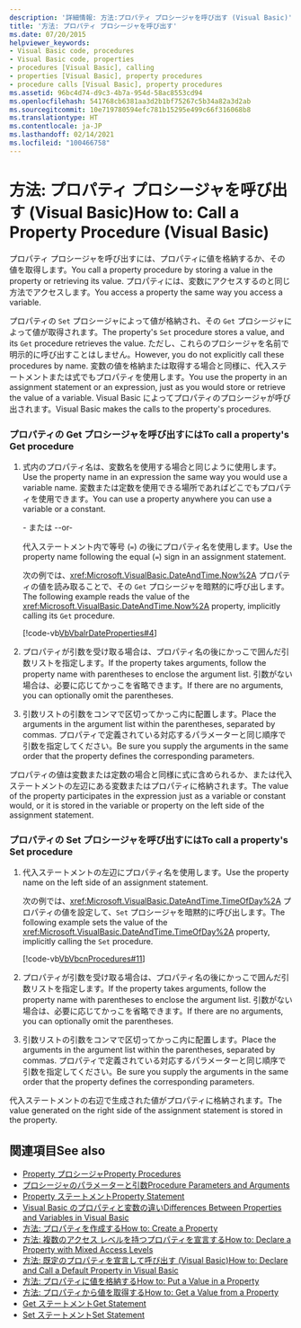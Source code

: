 ```yaml
---
description: '詳細情報: 方法:プロパティ プロシージャを呼び出す (Visual Basic)'
title: '方法: プロパティ プロシージャを呼び出す'
ms.date: 07/20/2015
helpviewer_keywords:
- Visual Basic code, procedures
- Visual Basic code, properties
- procedures [Visual Basic], calling
- properties [Visual Basic], property procedures
- procedure calls [Visual Basic], property procedures
ms.assetid: 96bc4d74-d9c3-4b7a-954d-58ac8553cd94
ms.openlocfilehash: 541768cb6381aa3d2b1bf75267c5b34a82a3d2ab
ms.sourcegitcommit: 10e719780594efc781b15295e499c66f316068b8
ms.translationtype: HT
ms.contentlocale: ja-JP
ms.lasthandoff: 02/14/2021
ms.locfileid: "100466758"
---
```

# <a name="how-to-call-a-property-procedure-visual-basic"></a><span data-ttu-id="2cbc7-103">方法: プロパティ プロシージャを呼び出す (Visual Basic)</span><span class="sxs-lookup"><span data-stu-id="2cbc7-103">How to: Call a Property Procedure (Visual Basic)</span></span>

<span data-ttu-id="2cbc7-104">プロパティ プロシージャを呼び出すには、プロパティに値を格納するか、その値を取得します。</span><span class="sxs-lookup"><span data-stu-id="2cbc7-104">You call a property procedure by storing a value in the property or retrieving its value.</span></span> <span data-ttu-id="2cbc7-105">プロパティには、変数にアクセスするのと同じ方法でアクセスします。</span><span class="sxs-lookup"><span data-stu-id="2cbc7-105">You access a property the same way you access a variable.</span></span>  
  
 <span data-ttu-id="2cbc7-106">プロパティの `Set` プロシージャによって値が格納され、その `Get` プロシージャによって値が取得されます。</span><span class="sxs-lookup"><span data-stu-id="2cbc7-106">The property's `Set` procedure stores a value, and its `Get` procedure retrieves the value.</span></span> <span data-ttu-id="2cbc7-107">ただし、これらのプロシージャを名前で明示的に呼び出すことはしません。</span><span class="sxs-lookup"><span data-stu-id="2cbc7-107">However, you do not explicitly call these procedures by name.</span></span> <span data-ttu-id="2cbc7-108">変数の値を格納または取得する場合と同様に、代入ステートメントまたは式でもプロパティを使用します。</span><span class="sxs-lookup"><span data-stu-id="2cbc7-108">You use the property in an assignment statement or an expression, just as you would store or retrieve the value of a variable.</span></span> <span data-ttu-id="2cbc7-109">Visual Basic によってプロパティのプロシージャが呼び出されます。</span><span class="sxs-lookup"><span data-stu-id="2cbc7-109">Visual Basic makes the calls to the property's procedures.</span></span>  
  
### <a name="to-call-a-propertys-get-procedure"></a><span data-ttu-id="2cbc7-110">プロパティの Get プロシージャを呼び出すには</span><span class="sxs-lookup"><span data-stu-id="2cbc7-110">To call a property's Get procedure</span></span>  
  
1. <span data-ttu-id="2cbc7-111">式内のプロパティ名は、変数名を使用する場合と同じように使用します。</span><span class="sxs-lookup"><span data-stu-id="2cbc7-111">Use the property name in an expression the same way you would use a variable name.</span></span> <span data-ttu-id="2cbc7-112">変数または定数を使用できる場所であればどこでもプロパティを使用できます。</span><span class="sxs-lookup"><span data-stu-id="2cbc7-112">You can use a property anywhere you can use a variable or a constant.</span></span>  
  
     <span data-ttu-id="2cbc7-113">\- または -</span><span class="sxs-lookup"><span data-stu-id="2cbc7-113">-or-</span></span>  
  
     <span data-ttu-id="2cbc7-114">代入ステートメント内で等号 (`=`) の後にプロパティ名を使用します。</span><span class="sxs-lookup"><span data-stu-id="2cbc7-114">Use the property name following the equal (`=`) sign in an assignment statement.</span></span>  
  
     <span data-ttu-id="2cbc7-115">次の例では、<xref:Microsoft.VisualBasic.DateAndTime.Now%2A> プロパティの値を読み取ることで、その `Get` プロシージャを暗黙的に呼び出します。</span><span class="sxs-lookup"><span data-stu-id="2cbc7-115">The following example reads the value of the <xref:Microsoft.VisualBasic.DateAndTime.Now%2A> property, implicitly calling its `Get` procedure.</span></span>  
  
     [!code-vb[VbVbalrDateProperties#4](~/samples/snippets/visualbasic/VS_Snippets_VBCSharp/VbVbalrDateProperties/VB/Module1.vb#4)]  
  
2. <span data-ttu-id="2cbc7-116">プロパティが引数を受け取る場合は、プロパティ名の後にかっこで囲んだ引数リストを指定します。</span><span class="sxs-lookup"><span data-stu-id="2cbc7-116">If the property takes arguments, follow the property name with parentheses to enclose the argument list.</span></span> <span data-ttu-id="2cbc7-117">引数がない場合は、必要に応じてかっこを省略できます。</span><span class="sxs-lookup"><span data-stu-id="2cbc7-117">If there are no arguments, you can optionally omit the parentheses.</span></span>  
  
3. <span data-ttu-id="2cbc7-118">引数リストの引数をコンマで区切ってかっこ内に配置します。</span><span class="sxs-lookup"><span data-stu-id="2cbc7-118">Place the arguments in the argument list within the parentheses, separated by commas.</span></span> <span data-ttu-id="2cbc7-119">プロパティで定義されている対応するパラメーターと同じ順序で引数を指定してください。</span><span class="sxs-lookup"><span data-stu-id="2cbc7-119">Be sure you supply the arguments in the same order that the property defines the corresponding parameters.</span></span>  
  
 <span data-ttu-id="2cbc7-120">プロパティの値は変数または定数の場合と同様に式に含められるか、または代入ステートメントの左辺にある変数またはプロパティに格納されます。</span><span class="sxs-lookup"><span data-stu-id="2cbc7-120">The value of the property participates in the expression just as a variable or constant would, or it is stored in the variable or property on the left side of the assignment statement.</span></span>  
  
### <a name="to-call-a-propertys-set-procedure"></a><span data-ttu-id="2cbc7-121">プロパティの Set プロシージャを呼び出すには</span><span class="sxs-lookup"><span data-stu-id="2cbc7-121">To call a property's Set procedure</span></span>  
  
1. <span data-ttu-id="2cbc7-122">代入ステートメントの左辺にプロパティ名を使用します。</span><span class="sxs-lookup"><span data-stu-id="2cbc7-122">Use the property name on the left side of an assignment statement.</span></span>  
  
     <span data-ttu-id="2cbc7-123">次の例では、<xref:Microsoft.VisualBasic.DateAndTime.TimeOfDay%2A> プロパティの値を設定して、`Set` プロシージャを暗黙的に呼び出します。</span><span class="sxs-lookup"><span data-stu-id="2cbc7-123">The following example sets the value of the <xref:Microsoft.VisualBasic.DateAndTime.TimeOfDay%2A> property, implicitly calling the `Set` procedure.</span></span>  
  
     [!code-vb[VbVbcnProcedures#11](~/samples/snippets/visualbasic/VS_Snippets_VBCSharp/VbVbcnProcedures/VB/Class1.vb#11)]  
  
2. <span data-ttu-id="2cbc7-124">プロパティが引数を受け取る場合は、プロパティ名の後にかっこで囲んだ引数リストを指定します。</span><span class="sxs-lookup"><span data-stu-id="2cbc7-124">If the property takes arguments, follow the property name with parentheses to enclose the argument list.</span></span> <span data-ttu-id="2cbc7-125">引数がない場合は、必要に応じてかっこを省略できます。</span><span class="sxs-lookup"><span data-stu-id="2cbc7-125">If there are no arguments, you can optionally omit the parentheses.</span></span>  
  
3. <span data-ttu-id="2cbc7-126">引数リストの引数をコンマで区切ってかっこ内に配置します。</span><span class="sxs-lookup"><span data-stu-id="2cbc7-126">Place the arguments in the argument list within the parentheses, separated by commas.</span></span> <span data-ttu-id="2cbc7-127">プロパティで定義されている対応するパラメーターと同じ順序で引数を指定してください。</span><span class="sxs-lookup"><span data-stu-id="2cbc7-127">Be sure you supply the arguments in the same order that the property defines the corresponding parameters.</span></span>  
  
 <span data-ttu-id="2cbc7-128">代入ステートメントの右辺で生成された値がプロパティに格納されます。</span><span class="sxs-lookup"><span data-stu-id="2cbc7-128">The value generated on the right side of the assignment statement is stored in the property.</span></span>  
  
## <a name="see-also"></a><span data-ttu-id="2cbc7-129">関連項目</span><span class="sxs-lookup"><span data-stu-id="2cbc7-129">See also</span></span>

- [<span data-ttu-id="2cbc7-130">Property プロシージャ</span><span class="sxs-lookup"><span data-stu-id="2cbc7-130">Property Procedures</span></span>](./property-procedures.md)
- [<span data-ttu-id="2cbc7-131">プロシージャのパラメーターと引数</span><span class="sxs-lookup"><span data-stu-id="2cbc7-131">Procedure Parameters and Arguments</span></span>](./procedure-parameters-and-arguments.md)
- [<span data-ttu-id="2cbc7-132">Property ステートメント</span><span class="sxs-lookup"><span data-stu-id="2cbc7-132">Property Statement</span></span>](../../../language-reference/statements/property-statement.md)
- [<span data-ttu-id="2cbc7-133">Visual Basic のプロパティと変数の違い</span><span class="sxs-lookup"><span data-stu-id="2cbc7-133">Differences Between Properties and Variables in Visual Basic</span></span>](./differences-between-properties-and-variables.md)
- [<span data-ttu-id="2cbc7-134">方法: プロパティを作成する</span><span class="sxs-lookup"><span data-stu-id="2cbc7-134">How to: Create a Property</span></span>](./how-to-create-a-property.md)
- [<span data-ttu-id="2cbc7-135">方法: 複数のアクセス レベルを持つプロパティを宣言する</span><span class="sxs-lookup"><span data-stu-id="2cbc7-135">How to: Declare a Property with Mixed Access Levels</span></span>](./how-to-declare-a-property-with-mixed-access-levels.md)
- [<span data-ttu-id="2cbc7-136">方法: 既定のプロパティを宣言して呼び出す (Visual Basic)</span><span class="sxs-lookup"><span data-stu-id="2cbc7-136">How to: Declare and Call a Default Property in Visual Basic</span></span>](./how-to-declare-and-call-a-default-property.md)
- [<span data-ttu-id="2cbc7-137">方法: プロパティに値を格納する</span><span class="sxs-lookup"><span data-stu-id="2cbc7-137">How to: Put a Value in a Property</span></span>](./how-to-put-a-value-in-a-property.md)
- [<span data-ttu-id="2cbc7-138">方法: プロパティから値を取得する</span><span class="sxs-lookup"><span data-stu-id="2cbc7-138">How to: Get a Value from a Property</span></span>](./how-to-get-a-value-from-a-property.md)
- [<span data-ttu-id="2cbc7-139">Get ステートメント</span><span class="sxs-lookup"><span data-stu-id="2cbc7-139">Get Statement</span></span>](../../../language-reference/statements/get-statement.md)
- [<span data-ttu-id="2cbc7-140">Set ステートメント</span><span class="sxs-lookup"><span data-stu-id="2cbc7-140">Set Statement</span></span>](../../../language-reference/statements/set-statement.md)
